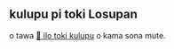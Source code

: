 ## kulupu pi toki Losupan

o tawa [💬 ilo toki kulupu](https://lojban.pw/articles/live_chat/) o kama sona mute.
